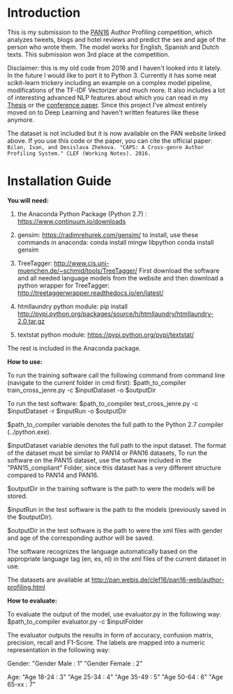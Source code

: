 # Introduction

This is my submission to the [PAN16](http://pan.webis.de/clef16/pan16-web/author-profiling.html) Author Profiling
competition, which analyzes tweets, blogs and hotel reviews and predict the sex and age of the person who wrote them.
The model works for English, Spanish and Dutch texts. This submission won 3rd place at the competition.

Disclaimer: this is my old code from 2016 and I haven't looked into it lately. In the future I would like to port it to 
Python 3. Currently it has some neat scikit-learn trickery including an example on a complex model
pipeline, modifications of the TF-IDF Vectorizer and much more. It also includes a lot of interesting advanced NLP
features about which you can read in my [Thesis](./Thesis+Papers/IvanBilan_CrossGenreAuthorProfiling_2016.pdf) or the
[conference paper](http://ceur-ws.org/Vol-1609/16090824.pdf). Since
this project I've almost entirely moved on to Deep Learning and haven't written features like these anymore.

The dataset is not included but it is now available on the PAN website linked above. If you use this code or the paper,
you can cite the official paper:
```Bilan, Ivan, and Desislava Zhekova. "CAPS: A Cross-genre Author Profiling System." CLEF (Working Notes). 2016.```

# Installation Guide
**You will need:**

1) the Anaconda Python Package (Python 2.7) : https://www.continuum.io/downloads

2) gensim: https://radimrehurek.com/gensim/
to install, use these commands in anaconda:
conda install mingw libpython
conda install gensim

3) TreeTagger: http://www.cis.uni-muenchen.de/~schmid/tools/TreeTagger/
First download the software and all needed language models from the website and then download a python wrapper
for TreeTagger: http://treetaggerwrapper.readthedocs.io/en/latest/

4) htmllaundry python module: 
pip install http://pypi.python.org/packages/source/h/htmllaundry/htmllaundry-2.0.tar.gz

5) textstat python module:
https://pypi.python.org/pypi/textstat/

The rest is included in the Anaconda package.


**How to use:**

To run the training software call the following command from command line (navigate to the current folder in cmd first):
$path_to_compiler train_cross_jenre.py -c $inputDataset -o $outputDir

To run the test software:
$path_to_compiler test_cross_jenre.py -c $inputDataset -r $inputRun -o $outputDir

$path_to_compiler variable denotes the full path to the Python 2.7 compiler (../python.exe).

$inputDataset variable denotes the full path to the input dataset. The format of the dataset must be similar to PAN14 or PAN16 datasets,
To run the software on the PAN15 dataset, use the software included in the "PAN15_compliant" Folder, since this dataset has a very different
structure compared to PAN14 and PAN16.

$outputDir in the training software is the path to were the models will be stored.

$inputRun in the test software is the path to the models (previously saved in the $outputDir).

$outputDir in the test software is the path to were the xml files with gender and age of the 
corresponding author will be saved.

The software recognizes the language automatically based on the appropriate language tag (en, es, nl) in the xml files of the current dataset in use.

The datasets are available at http://pan.webis.de/clef16/pan16-web/author-profiling.html


**How to evaluate:**

To evaluate the output of the model, use evaluator.py in the following way:
$path_to_compiler evaluator.py -c $inputFolder 

The evaluator outputs the results in form of accuracy, confusion matrix, precision, recall and F1-Score.
The labels are mapped into a numeric representation in the following way:

Gender: 
 "Gender Male : 1"
 "Gender Female : 2"
 
 Age: 
 "Age 18-24 : 3"
 "Age 25-34 : 4"
 "Age 35-49 : 5"
 "Age 50-64 : 6"
 "Age 65-xx : 7"

